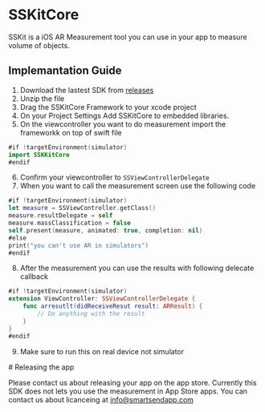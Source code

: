 # SSKitCore

SSKit is a iOS AR Measurement tool you can use in your app to measure volume of objects. 

## Implemantation Guide

1. Download the lastest SDK from [releases](https://github.com/SmartSendApp/SSKitCore/releases)
2. Unzip the file
3. Drag the SSKitCore Framework to your xcode project
4. On your Project Settings Add SSKitCore to embedded libraries.
5. On the viewcontroller you want to do measurement import the frameworkk on top of swift file
```swift
#if !targetEnvironment(simulator)
import SSKKitCore
#endif
```
6. Confirm your viewcontroller to `SSViewControllerDelegate`
7. When you want to call the measurement screen use the following code
```swift
#if !targetEnvironment(simulator)
let measure = SSViewController.getClass()
measure.resultDelegate = self
measure.massClassification = false
self.present(measure, animated: true, completion: nil)
#else
print("you can't use AR in simulators")
#endif
```
8. After the measurement you can use the results with following delecate callback
```swift
#if !targetEnvironment(simulator)
extension ViewController: SSViewControllerDelegate {
	func arresutlt(didReceiveResut result: ARResult) {
		// Do anything with the result
	}
}
#endif
```
9. Make sure to run this on real device not simulator

# Releasing the app

Please contact us about releasing your app on the app store. Currently this SDK does not lets you use the measurement in App Store apps. You can contact us about licanceing at info@smartsendapp.com
